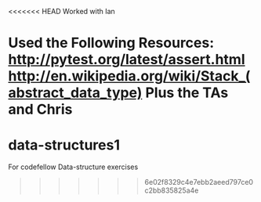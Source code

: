 <<<<<<< HEAD
Worked with Ian

Used the Following Resources:
    http://pytest.org/latest/assert.html
    http://en.wikipedia.org/wiki/Stack_(abstract_data_type)
    Plus the TAs and Chris
=======
data-structures1
================

For codefellow Data-structure exercises
>>>>>>> 6e02f8329c4e7ebb2aeed797ce0c2bb835825a4e
